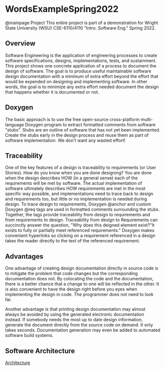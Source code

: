 # WordsExampleSpring2022

@mainpage Project
This entire project is part of a demonstration for Wright State University (WSU) CSE-6110/4110 "Intro. Software Eng." Spring 2022.

## Overview

Software Engineering is the application of engineering processes to create software specifications, designs, implementations, tests, and sustainment. This project shows one concrete application of a process to document the design of software. The goal is to produce useful maintainable software design documentation with a minimum of extra effort beyond the effort that would be expended on designing and implementing software. In other words, the goal is to minimize any extra effort needed document the design that happens whether it is documented or not.

## Doxygen
The basic approach is to use the free open-source cross-platform multi-language Doxygen program to extract formatted comments from software "stubs". Stubs are an outline of software that has not yet been implemented. Create the stubs early in the design process and reuse them as part of software implementation. We don't want any wasted effort!

## Traceability 
One of the key features of a design is traceability to requirements (or User Stories). How do you know when you are done designing? You are done when the design describes HOW (in a general sense) each of the requirements will be met by software. The actual implementation of software ultimately describes HOW requirements are met in the most specific way possible, and implementations need to trace back to design and requirements too, but little or no implementation is needed during design. To trace design to requirements, Doxygen @anchor and custom Doxygen @req tags are used in formatted comments surrounding the stubs. Together, the tags provide traceability from design to requirements and from requirements to design. Traceability from design to Requirements can succinctly answer the question, "Why does this deigned element exist?"It exists to fully or partially meet referenced requirements." Doxygen makes convenient hyperlinks so clicking on a requirement referenced in a design takes the reader directly to the text of the referenced requirement.

## Advantages 
One advantage of creating design documentation directly in source code is to mitigate the problem that code changes but the corresponding documentation does not. By colocating the code and the documentation, there is a better chance that a change to one will be reflected in the other. It is also convenient to have the design right before you eyes when implementing the design in code. The programmer does not need to look far.

Another advantage is that printing design documentation may almost always be avoided by using the generated electronic documentation instead. If somebody needs the most up to date design information, generate the document directly from the source code on demand. It only takes seconds. Documentation generation may even be added to automated software build systems.

## Software Architecture
[Architecture](md__home_user_WordsExampleSpring2022_Overview.html)
